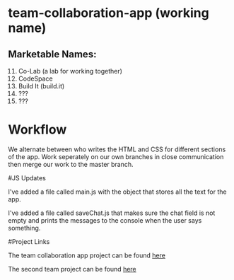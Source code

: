 # team-collaboration-app (working name)

## Marketable Names:

11. Co-Lab (a lab for working together)
2. CodeSpace
3. Build It (build.it)
4. ???
5. ???

# Workflow

We alternate between who writes the HTML and CSS for different sections of the app. Work seperately on our own branches in close communication then merge our work to the master branch. 

#JS Updates

I've added a file called main.js with the object that stores all the text for the app.

I've added a file called saveChat.js that makes sure the chat field is not empty and prints the messages to the console when the user says something.

#Project Links

The team collaboration app project can be found [here](http://imanuelgittens.github.io/team-collaboration-app/)

The second team project can be found [here](https://github.com/imanuelgittens/team-collaboration-app/tree/master/encyclopedia-entries)